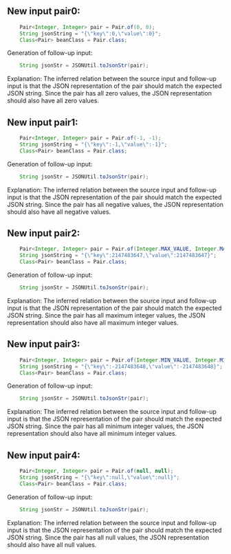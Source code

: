 ## New input pair0:
```java
    Pair<Integer, Integer> pair = Pair.of(0, 0);
    String jsonString = "{\"key\":0,\"value\":0}";
    Class<Pair> beanClass = Pair.class;
```
Generation of follow-up input:
```java
    String jsonStr = JSONUtil.toJsonStr(pair);
```
Explanation: The inferred relation between the source input and follow-up input is that the JSON representation of the pair should match the expected JSON string. Since the pair has all zero values, the JSON representation should also have all zero values.

## New input pair1:
```java
    Pair<Integer, Integer> pair = Pair.of(-1, -1);
    String jsonString = "{\"key\":-1,\"value\":-1}";
    Class<Pair> beanClass = Pair.class;
```
Generation of follow-up input:
```java
    String jsonStr = JSONUtil.toJsonStr(pair);
```
Explanation: The inferred relation between the source input and follow-up input is that the JSON representation of the pair should match the expected JSON string. Since the pair has all negative values, the JSON representation should also have all negative values.

## New input pair2:
```java
    Pair<Integer, Integer> pair = Pair.of(Integer.MAX_VALUE, Integer.MAX_VALUE);
    String jsonString = "{\"key\":2147483647,\"value\":2147483647}";
    Class<Pair> beanClass = Pair.class;
```
Generation of follow-up input:
```java
    String jsonStr = JSONUtil.toJsonStr(pair);
```
Explanation: The inferred relation between the source input and follow-up input is that the JSON representation of the pair should match the expected JSON string. Since the pair has all maximum integer values, the JSON representation should also have all maximum integer values.

## New input pair3:
```java
    Pair<Integer, Integer> pair = Pair.of(Integer.MIN_VALUE, Integer.MIN_VALUE);
    String jsonString = "{\"key\":-2147483648,\"value\":-2147483648}";
    Class<Pair> beanClass = Pair.class;
```
Generation of follow-up input:
```java
    String jsonStr = JSONUtil.toJsonStr(pair);
```
Explanation: The inferred relation between the source input and follow-up input is that the JSON representation of the pair should match the expected JSON string. Since the pair has all minimum integer values, the JSON representation should also have all minimum integer values.

## New input pair4:
```java
    Pair<Integer, Integer> pair = Pair.of(null, null);
    String jsonString = "{\"key\":null,\"value\":null}";
    Class<Pair> beanClass = Pair.class;
```
Generation of follow-up input:
```java
    String jsonStr = JSONUtil.toJsonStr(pair);
```
Explanation: The inferred relation between the source input and follow-up input is that the JSON representation of the pair should match the expected JSON string. Since the pair has all null values, the JSON representation should also have all null values.
